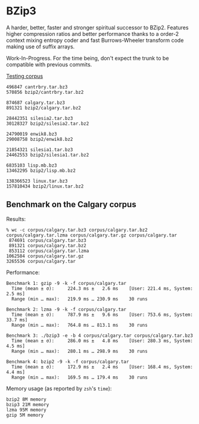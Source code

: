 
# BZip3

A harder, better, faster and stronger spiritual successor to BZip2. Features higher compression ratios and better performance thanks to a order-2 context mixing entropy coder and fast Burrows-Wheeler transform code making use of suffix arrays.

Work-In-Progress. For the time being, don't expect the trunk to be compatible with previous commits.

[Testing corpus](https://github.com/kspalaiologos/bzip3/releases/download/corpus/corpus.7z)

```
496847 cantrbry.tar.bz3
570856 bzip2/cantrbry.tar.bz2

874687 calgary.tar.bz3
891321 bzip2/calgary.tar.bz2

28442351 silesia2.tar.bz3
30128327 bzip2/silesia2.tar.bz2

24790019 enwik8.bz3
29008758 bzip2/enwik8.bz2

21854321 silesia1.tar.bz3
24462553 bzip2/silesia1.tar.bz2

6835103 lisp.mb.bz3
13462295 bzip2/lisp.mb.bz2

138366523 linux.tar.bz3
157810434 bzip2/linux.tar.bz2
```

## Benchmark on the Calgary corpus

Results:

```
% wc -c corpus/calgary.tar.bz3 corpus/calgary.tar.bz2 corpus/calgary.tar.lzma corpus/calgary.tar.gz corpus/calgary.tar
 874691 corpus/calgary.tar.bz3
 891321 corpus/calgary.tar.bz2
 853112 corpus/calgary.tar.lzma
1062584 corpus/calgary.tar.gz
3265536 corpus/calgary.tar
```

Performance:

```
Benchmark 1: gzip -9 -k -f corpus/calgary.tar
  Time (mean ± σ):     224.3 ms ±   2.6 ms    [User: 221.4 ms, System: 2.5 ms]
  Range (min … max):   219.9 ms … 230.9 ms    30 runs

Benchmark 2: lzma -9 -k -f corpus/calgary.tar
  Time (mean ± σ):     787.9 ms ±   9.6 ms    [User: 753.6 ms, System: 33.7 ms]
  Range (min … max):   764.8 ms … 813.1 ms    30 runs

Benchmark 3: ./bzip3 -e -b 4 corpus/calgary.tar corpus/calgary.tar.bz3
  Time (mean ± σ):     286.0 ms ±   4.8 ms    [User: 280.3 ms, System: 4.5 ms]
  Range (min … max):   280.1 ms … 298.9 ms    30 runs

Benchmark 4: bzip2 -9 -k -f corpus/calgary.tar
  Time (mean ± σ):     172.9 ms ±   2.4 ms    [User: 168.4 ms, System: 4.4 ms]
  Range (min … max):   169.5 ms … 179.4 ms    30 runs
```

Memory usage (as reported by `zsh`'s `time`):

```
bzip2 8M memory
bzip3 21M memory
lzma 95M memory
gzip 5M memory
```
